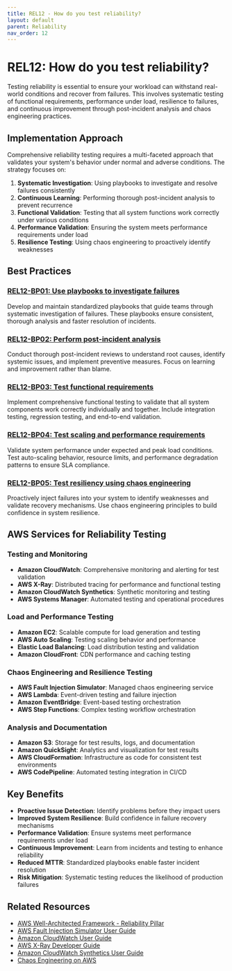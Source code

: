 ```yaml
---
title: REL12 - How do you test reliability?
layout: default
parent: Reliability
nav_order: 12
---
```


# REL12: How do you test reliability?

Testing reliability is essential to ensure your workload can withstand real-world conditions and recover from failures. This involves systematic testing of functional requirements, performance under load, resilience to failures, and continuous improvement through post-incident analysis and chaos engineering practices.

## Implementation Approach

Comprehensive reliability testing requires a multi-faceted approach that validates your system's behavior under normal and adverse conditions. The strategy focuses on:

1. **Systematic Investigation**: Using playbooks to investigate and resolve failures consistently
2. **Continuous Learning**: Performing thorough post-incident analysis to prevent recurrence
3. **Functional Validation**: Testing that all system functions work correctly under various conditions
4. **Performance Validation**: Ensuring the system meets performance requirements under load
5. **Resilience Testing**: Using chaos engineering to proactively identify weaknesses

## Best Practices

<div class="accordion">
  <div class="accordion-item">
    <div class="accordion-header">
      <h3><a href="REL12-BP01.html">REL12-BP01: Use playbooks to investigate failures</a></h3>
    </div>
    <div class="accordion-content">
      <p>Develop and maintain standardized playbooks that guide teams through systematic investigation of failures. These playbooks ensure consistent, thorough analysis and faster resolution of incidents.</p>
    </div>
  </div>

  <div class="accordion-item">
    <div class="accordion-header">
      <h3><a href="REL12-BP02.html">REL12-BP02: Perform post-incident analysis</a></h3>
    </div>
    <div class="accordion-content">
      <p>Conduct thorough post-incident reviews to understand root causes, identify systemic issues, and implement preventive measures. Focus on learning and improvement rather than blame.</p>
    </div>
  </div>

  <div class="accordion-item">
    <div class="accordion-header">
      <h3><a href="REL12-BP03.html">REL12-BP03: Test functional requirements</a></h3>
    </div>
    <div class="accordion-content">
      <p>Implement comprehensive functional testing to validate that all system components work correctly individually and together. Include integration testing, regression testing, and end-to-end validation.</p>
    </div>
  </div>

  <div class="accordion-item">
    <div class="accordion-header">
      <h3><a href="REL12-BP04.html">REL12-BP04: Test scaling and performance requirements</a></h3>
    </div>
    <div class="accordion-content">
      <p>Validate system performance under expected and peak load conditions. Test auto-scaling behavior, resource limits, and performance degradation patterns to ensure SLA compliance.</p>
    </div>
  </div>

  <div class="accordion-item">
    <div class="accordion-header">
      <h3><a href="REL12-BP05.html">REL12-BP05: Test resiliency using chaos engineering</a></h3>
    </div>
    <div class="accordion-content">
      <p>Proactively inject failures into your system to identify weaknesses and validate recovery mechanisms. Use chaos engineering principles to build confidence in system resilience.</p>
    </div>
  </div>
</div>

## AWS Services for Reliability Testing

### Testing and Monitoring
- **Amazon CloudWatch**: Comprehensive monitoring and alerting for test validation
- **AWS X-Ray**: Distributed tracing for performance and functional testing
- **Amazon CloudWatch Synthetics**: Synthetic monitoring and testing
- **AWS Systems Manager**: Automated testing and operational procedures

### Load and Performance Testing
- **Amazon EC2**: Scalable compute for load generation and testing
- **AWS Auto Scaling**: Testing scaling behavior and performance
- **Elastic Load Balancing**: Load distribution testing and validation
- **Amazon CloudFront**: CDN performance and caching testing

### Chaos Engineering and Resilience Testing
- **AWS Fault Injection Simulator**: Managed chaos engineering service
- **AWS Lambda**: Event-driven testing and failure injection
- **Amazon EventBridge**: Event-based testing orchestration
- **AWS Step Functions**: Complex testing workflow orchestration

### Analysis and Documentation
- **Amazon S3**: Storage for test results, logs, and documentation
- **Amazon QuickSight**: Analytics and visualization for test results
- **AWS CloudFormation**: Infrastructure as code for consistent test environments
- **AWS CodePipeline**: Automated testing integration in CI/CD

## Key Benefits

- **Proactive Issue Detection**: Identify problems before they impact users
- **Improved System Resilience**: Build confidence in failure recovery mechanisms
- **Performance Validation**: Ensure systems meet performance requirements under load
- **Continuous Improvement**: Learn from incidents and testing to enhance reliability
- **Reduced MTTR**: Standardized playbooks enable faster incident resolution
- **Risk Mitigation**: Systematic testing reduces the likelihood of production failures

## Related Resources

- [AWS Well-Architected Framework - Reliability Pillar](https://docs.aws.amazon.com/wellarchitected/latest/reliability-pillar/)
- [AWS Fault Injection Simulator User Guide](https://docs.aws.amazon.com/fis/)
- [Amazon CloudWatch User Guide](https://docs.aws.amazon.com/cloudwatch/)
- [AWS X-Ray Developer Guide](https://docs.aws.amazon.com/xray/)
- [Amazon CloudWatch Synthetics User Guide](https://docs.aws.amazon.com/AmazonCloudWatch/latest/monitoring/CloudWatch_Synthetics_Canaries.html)
- [Chaos Engineering on AWS](https://aws.amazon.com/builders-library/chaos-engineering/)
